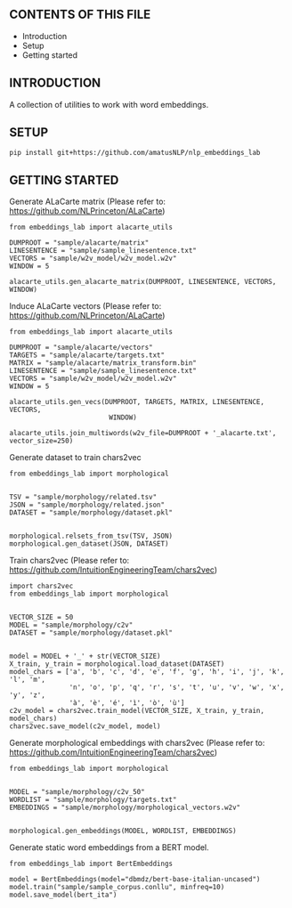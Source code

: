 CONTENTS OF THIS FILE
---------------------

*   Introduction
*   Setup
*   Getting started

INTRODUCTION
------------

A collection of utilities to work with word embeddings.

SETUP
-----
```
pip install git+https://github.com/amatusNLP/nlp_embeddings_lab
```

GETTING STARTED
---------------
Generate ALaCarte matrix (Please refer to: https://github.com/NLPrinceton/ALaCarte)
```
from embeddings_lab import alacarte_utils

DUMPROOT = "sample/alacarte/matrix"
LINESENTENCE = "sample/sample_linesentence.txt"
VECTORS = "sample/w2v_model/w2v_model.w2v"
WINDOW = 5

alacarte_utils.gen_alacarte_matrix(DUMPROOT, LINESENTENCE, VECTORS, WINDOW)
```

Induce ALaCarte vectors (Please refer to: https://github.com/NLPrinceton/ALaCarte)
```
from embeddings_lab import alacarte_utils

DUMPROOT = "sample/alacarte/vectors"
TARGETS = "sample/alacarte/targets.txt"
MATRIX = "sample/alacarte/matrix_transform.bin"
LINESENTENCE = "sample/sample_linesentence.txt"
VECTORS = "sample/w2v_model/w2v_model.w2v"
WINDOW = 5

alacarte_utils.gen_vecs(DUMPROOT, TARGETS, MATRIX, LINESENTENCE, VECTORS,
                         WINDOW)

alacarte_utils.join_multiwords(w2v_file=DUMPROOT + '_alacarte.txt', vector_size=250)
```

Generate dataset to train chars2vec
```
from embeddings_lab import morphological


TSV = "sample/morphology/related.tsv"
JSON = "sample/morphology/related.json"
DATASET = "sample/morphology/dataset.pkl"


morphological.relsets_from_tsv(TSV, JSON)
morphological.gen_dataset(JSON, DATASET)
```

Train chars2vec (Please refer to: https://github.com/IntuitionEngineeringTeam/chars2vec)
```
import chars2vec
from embeddings_lab import morphological


VECTOR_SIZE = 50
MODEL = "sample/morphology/c2v"
DATASET = "sample/morphology/dataset.pkl"


model = MODEL + '_' + str(VECTOR_SIZE)
X_train, y_train = morphological.load_dataset(DATASET)
model_chars = ['a', 'b', 'c', 'd', 'e', 'f', 'g', 'h', 'i', 'j', 'k', 'l', 'm',
               'n', 'o', 'p', 'q', 'r', 's', 't', 'u', 'v', 'w', 'x', 'y', 'z',
               'à', 'è', 'é', 'ì', 'ò', 'ù']
c2v_model = chars2vec.train_model(VECTOR_SIZE, X_train, y_train, model_chars)
chars2vec.save_model(c2v_model, model)
```

Generate morphological embeddings with chars2vec (Please refer to: https://github.com/IntuitionEngineeringTeam/chars2vec)
```
from embeddings_lab import morphological


MODEL = "sample/morphology/c2v_50"
WORDLIST = "sample/morphology/targets.txt"
EMBEDDINGS = "sample/morphology/morphological_vectors.w2v"


morphological.gen_embeddings(MODEL, WORDLIST, EMBEDDINGS)
```

Generate static word embeddings from a BERT model.
```
from embeddings_lab import BertEmbeddings

model = BertEmbeddings(model="dbmdz/bert-base-italian-uncased")
model.train("sample/sample_corpus.conllu", minfreq=10)
model.save_model(bert_ita")
```
